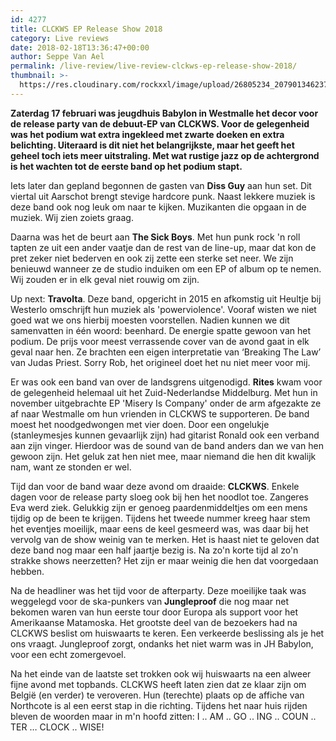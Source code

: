 ```yaml
---
id: 4277
title: CLCKWS EP Release Show 2018
category: Live reviews
date: 2018-02-18T13:36:47+00:00
author: Seppe Van Ael
permalink: /live-review/live-review-clckws-ep-release-show-2018/
thumbnail: >-
  https://res.cloudinary.com/rockxxl/image/upload/26805234_2079013462374402_7258324155669346647_n.jpg
---
```

**Zaterdag 17 februari was jeugdhuis Babylon in Westmalle het decor voor de release party van de debuut-EP van CLCKWS. Voor de gelegenheid was het podium wat extra ingekleed met zwarte doeken en extra belichting. Uiteraard is dit niet het belangrijkste, maar het geeft het geheel toch iets meer uitstraling. Met wat rustige jazz op de achtergrond is het wachten tot de eerste band op het podium stapt.**

Iets later dan gepland begonnen de gasten van **Diss Guy** aan hun set. Dit viertal uit Aarschot brengt stevige hardcore punk. Naast lekkere muziek is deze band ook nog leuk om naar te kijken. Muzikanten die opgaan in de muziek. Wij zien zoiets graag.

Daarna was het de beurt aan **The Sick Boys**. Met hun punk rock 'n roll tapten ze uit een ander vaatje dan de rest van de line-up, maar dat kon de pret zeker niet bederven en ook zij zette een sterke set neer. We zijn benieuwd wanneer ze de studio induiken om een EP of album op te nemen. Wij zouden er in elk geval niet rouwig om zijn.

Up next: **Travolta**. Deze band, opgericht in 2015 en afkomstig uit Heultje bij Westerlo omschrijft hun muziek als 'powerviolence'. Vooraf wisten we niet goed wat we ons hierbij moesten voorstellen. Nadien kunnen we dit samenvatten in één woord: beenhard. De energie spatte gewoon van het podium. De prijs voor meest verrassende cover van de avond gaat in elk geval naar hen. Ze brachten een eigen interpretatie van ‘Breaking The Law’ van Judas Priest. Sorry Rob, het origineel doet het nu niet meer voor mij.

Er was ook een band van over de landsgrens uitgenodigd. **Rites** kwam voor de gelegenheid helemaal uit het Zuid-Nederlandse Middelburg. Met hun in november uitgebrachte EP 'Misery Is Company' onder de arm afgezakte ze af naar Westmalle om hun vrienden in CLCKWS te supporteren. De band moest het noodgedwongen met vier doen. Door een ongelukje (stanleymesjes kunnen gevaarlijk zijn) had gitarist Ronald ook een verband aan zijn vinger. Hierdoor was de sound van de band anders dan we van hen gewoon zijn. Het geluk zat hen niet mee, maar niemand die hen dit kwalijk nam, want ze stonden er wel.

Tijd dan voor de band waar deze avond om draaide: **CLCKWS**. Enkele dagen voor de release party sloeg ook bij hen het noodlot toe. Zangeres Eva werd ziek. Gelukkig zijn er genoeg paardenmiddeltjes om een mens tijdig op de been te krijgen. Tijdens het tweede nummer kreeg haar stem het eventjes moeilijk, maar eens de keel gesmeerd was, was daar bij het vervolg van de show weinig van te merken. Het is haast niet te geloven dat deze band nog maar een half jaartje bezig is. Na zo'n korte tijd al zo'n strakke shows neerzetten? Het zijn er maar weinig die hen dat voorgedaan hebben.

Na de headliner was het tijd voor de afterparty. Deze moeilijke taak was weggelegd voor de ska-punkers van **Jungleproof** die nog maar net bekomen waren van hun eerste tour door Europa als support voor het Amerikaanse Matamoska. Het grootste deel van de bezoekers had na CLCKWS beslist om huiswaarts te keren. Een verkeerde beslissing als je het ons vraagt. Jungleproof zorgt, ondanks het niet warm was in JH Babylon, voor een echt zomergevoel.

Na het einde van de laatste set trokken ook wij huiswaarts na een alweer fijne avond met topbands. CLCKWS heeft laten zien dat ze klaar zijn om België (en verder) te veroveren. Hun (terechte) plaats op de affiche van Northcote is al een eerst stap in die richting. Tijdens het naar huis rijden bleven de woorden maar in m'n hoofd zitten: I .. AM .. GO .. ING .. COUN .. TER … CLOCK .. WISE!